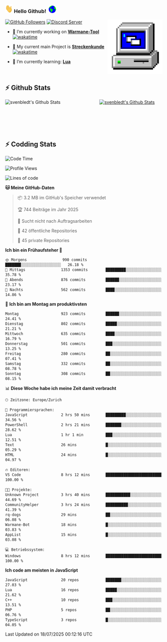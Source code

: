 ### <img src="https://github.com/svenbledt/svenbledt/blob/main/Assets/Hi.gif" height="28" width="24"> **Hello Github!** &nbsp;<img src="https://github.com/svenbledt/svenbledt/blob/main/Assets/Earth.gif" height="24" width="24">
[![GitHub Followers](https://img.shields.io/github/followers/svenbledt?label=Follow&style=flat-squaree&logo=github&labelColor=black&color=black&cacheSeconds=5)](https://github.com/svenbledt)
[![Discord Server](https://img.shields.io/discord/443405445831327754?style=flat-squeree&logo=discord&logoColor=white&label=Trojan%20Rotations%20Server&labelColor=black&color=gray&cacheSeconds=3650)](https://discord.gg/c6GZKjVhxw)
<img align="right" alt="PC GIF" src="https://github.com/svenbledt/svenbledt/blob/main/Assets/PC.gif" width="175" />

<p>

 - 🔭 I’m currently working on **[Warmane-Tool](https://github.com/svenbledt/Warmane-Bot)** [![wakatime](https://wakatime.com/badge/user/eb1cebc0-6a00-4f39-ab37-6770a4331515/project/b1c02622-6489-4920-898c-6e91c5bba727.svg)](https://wakatime.com/badge/user/eb1cebc0-6a00-4f39-ab37-6770a4331515/project/b1c02622-6489-4920-898c-6e91c5bba727)
 - 🔭 My current main Project is **[Streckenkunde](https://github.com/Streckenkunde)** [![wakatime](https://wakatime.com/badge/user/eb1cebc0-6a00-4f39-ab37-6770a4331515/project/8c10f4f0-0d09-4e0e-b526-eec4de9936b6.svg)](https://wakatime.com/badge/user/eb1cebc0-6a00-4f39-ab37-6770a4331515/project/8c10f4f0-0d09-4e0e-b526-eec4de9936b6)

 - 🌱 I’m currently learning: **[Lua](https://www.lua.org/)**
 
</p>

<br>

## :zap: Github Stats

<a href="https://github.com/svenbledt">
  <img align="left" src="https://github-readme-stats.vercel.app/api?username=svenbledt&show_icons=true&title_color=c9d1d9&icon_color=58a6da&text_color=c9d1d9&bg_color=0d1117&hide=issues" alt="svenbledt's Github Stats" width="60%">
 </a>
 <a href="https://github.com/svenbledt">
 <img src="https://github-readme-stats.vercel.app/api/top-langs/?username=svenbledt&show_icons=true&title_color=c9d1d9&icon_color=58a6da&text_color=c9d1d9&bg_color=0d1117" alt="svenbledt's Github Stats" width="35%">
 </a>

<br> <br> <br> <br> 
## :zap: Codding Stats

<!--START_SECTION:waka-->
![Code Time](http://img.shields.io/badge/Code%20Time-727%20hrs%2016%20mins-blue)

![Profile Views](http://img.shields.io/badge/Profilansichten-1-blue)

![Lines of code](https://img.shields.io/badge/Seit%20Hallo%20Welt%20habe%20ich%20geschrieben-30.1%20million%20Codezeilen-blue)

**🐱 Meine GitHub-Daten** 

> 📦 3.2 MB im GitHub's Speicher verwendet 
 > 
> 🏆 744 Beiträge im Jahr 2025
 > 
> 🚫 Sucht nicht nach Auftragsarbeiten
 > 
> 📜 42 öffentliche Repositories 
 > 
> 🔑 45 private Repositories 
 > 
**Ich bin ein Frühaufsteher 🐤** 

```text
🌞 Morgens                990 commits         ███████░░░░░░░░░░░░░░░░░░   26.18 % 
🌆 Mittags                1353 commits        █████████░░░░░░░░░░░░░░░░   35.78 % 
🌃 Abends                 876 commits         ██████░░░░░░░░░░░░░░░░░░░   23.17 % 
🌙 Nachts                 562 commits         ████░░░░░░░░░░░░░░░░░░░░░   14.86 % 
```
📅 **Ich bin am Montag am produktivsten** 

```text
Montag                   923 commits         ██████░░░░░░░░░░░░░░░░░░░   24.41 % 
Dienstag                 802 commits         █████░░░░░░░░░░░░░░░░░░░░   21.21 % 
Mittwoch                 635 commits         ████░░░░░░░░░░░░░░░░░░░░░   16.79 % 
Donnerstag               501 commits         ███░░░░░░░░░░░░░░░░░░░░░░   13.25 % 
Freitag                  280 commits         ██░░░░░░░░░░░░░░░░░░░░░░░   07.41 % 
Samstag                  332 commits         ██░░░░░░░░░░░░░░░░░░░░░░░   08.78 % 
Sonntag                  308 commits         ██░░░░░░░░░░░░░░░░░░░░░░░   08.15 % 
```


📊 **Diese Woche habe ich meine Zeit damit verbracht** 

```text
🕑︎ Zeitzone: Europe/Zurich

💬 Programmiersprachen: 
JavaScript               2 hrs 50 mins       █████████░░░░░░░░░░░░░░░░   34.56 % 
PowerShell               2 hrs 21 mins       ███████░░░░░░░░░░░░░░░░░░   28.62 % 
Lua                      1 hr 1 min          ███░░░░░░░░░░░░░░░░░░░░░░   12.51 % 
Text                     26 mins             █░░░░░░░░░░░░░░░░░░░░░░░░   05.29 % 
HTML                     24 mins             █░░░░░░░░░░░░░░░░░░░░░░░░   04.97 % 

🔥 Editoren: 
VS Code                  8 hrs 12 mins       █████████████████████████   100.00 % 

🐱‍💻 Projekte: 
Unknown Project          3 hrs 40 mins       ███████████░░░░░░░░░░░░░░   44.69 % 
CommunityHelper          3 hrs 24 mins       ██████████░░░░░░░░░░░░░░░   41.39 % 
rq-dogs                  29 mins             ██░░░░░░░░░░░░░░░░░░░░░░░   06.08 % 
Warmane-Bot              18 mins             █░░░░░░░░░░░░░░░░░░░░░░░░   03.83 % 
AppList                  15 mins             █░░░░░░░░░░░░░░░░░░░░░░░░   03.08 % 

💻 Betriebssystem: 
Windows                  8 hrs 12 mins       █████████████████████████   100.00 % 
```

**Ich code am meisten in JavaScript** 

```text
JavaScript               20 repos            ███████░░░░░░░░░░░░░░░░░░   27.03 % 
Lua                      16 repos            █████░░░░░░░░░░░░░░░░░░░░   21.62 % 
C++                      10 repos            ███░░░░░░░░░░░░░░░░░░░░░░   13.51 % 
PHP                      5 repos             ██░░░░░░░░░░░░░░░░░░░░░░░   06.76 % 
TypeScript               3 repos             █░░░░░░░░░░░░░░░░░░░░░░░░   04.05 % 
```




 Last Updated on 18/07/2025 00:12:16 UTC
<!--END_SECTION:waka-->
